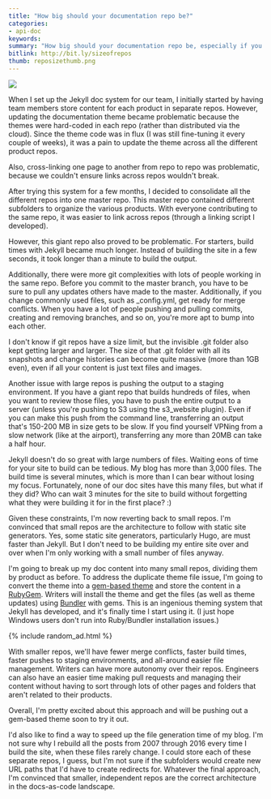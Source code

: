 ```yaml
---
title: "How big should your documentation repo be?"
categories:
- api-doc
keywords:
summary: "How big should your documentation repo be, especially if you have multiple products in your documentation? Although you could put all content into the same repo, it might be easier to have lots of little repos. Jekyll accommodates this architecture quite nicely through gem-based themes."
bitlink: http://bit.ly/sizeofrepos
thumb: reposizethumb.png
---
```


<img src="https://idratherbewritingmedia.com/images/reposize.png"/>

When I set up the Jekyll doc system for our team, I initially started by having team members store content for each product in separate repos. However, updating the documentation theme became problematic because the themes were hard-coded in each repo (rather than distributed via the cloud). Since the theme code was in flux (I was still fine-tuning it every couple of weeks), it was a pain to update the theme across all the different product repos.

Also, cross-linking one page to another from repo to repo was problematic, because we couldn't ensure links across repos wouldn't break.

After trying this system for a few months, I decided to consolidate all the different repos into one master repo. This master repo contained different subfolders to organize the various products. With everyone contributing to the same repo, it was easier to link across repos (through a linking script I developed).

However, this giant repo also proved to be problematic. For starters, build times with Jekyll became much longer. Instead of building the site in a few seconds, it took longer than a minute to build the output.

Additionally, there were more git complexities with lots of people working in the same repo. Before you commit to the master branch, you have to be sure to pull any updates others have made to the master. Additionally, if you change commonly used files, such as \_config.yml, get ready for merge conflicts. When you have a lot of people pushing and pulling commits, creating and removing branches, and so on, you're more apt to bump into each other.

I don't know if git repos have a size limit, but the invisible .git folder also kept getting larger and larger. The size of that .git folder with all its snapshots and change histories can become quite massive (more than 1GB even), even if all your content is just text files and images.

Another issue with large repos is pushing the output to a staging environment. If you have a giant repo that builds hundreds of files, when you want to review those files, you have to push the entire output to a server (unless you're pushing to S3 using the s3_website plugin). Even if you can make this push from the command line, transferring an output that's 150-200 MB in size gets to be slow. If you find yourself VPNing from a slow network (like at the airport), transferring any more than 20MB can take a half hour.

Jekyll doesn't do so great with large numbers of files. Waiting eons of time for your site to build can be tedious. My blog has more than 3,000 files. The build time is several minutes, which is more than I can bear without losing my focus. Fortunately, none of our doc sites have this many files, but what if they did? Who can wait 3 minutes for the site to build without forgetting what they were building it for in the first place? :)

Given these constraints, I'm now reverting back to small repos. I'm convinced that small repos are the architecture to follow with static site generators. Yes, some static site generators, particularly Hugo, are must faster than Jekyll. But I don't need to be building my entire site over and over when I'm only working with a small number of files anyway.

I'm going to break up my doc content into many small repos, dividing them by product as before. To address the duplicate theme file issue, I'm going to convert the theme into a [gem-based theme](https://jekyllrb.com/docs/themes/) and store the content in a [RubyGem](https://rubygems.org/). Writers will install the theme and get the files (as well as theme updates) using [Bundler](http://bundler.io/) with gems. This is an ingenious theming system that Jekyll has developed, and it's finally time I start using it. (I just hope Windows users don't run into Ruby/Bundler installation issues.)

{% include random_ad.html %}

With smaller repos, we'll have fewer merge conflicts, faster build times, faster pushes to staging environments, and all-around easier file management. Writers can have more autonomy over their repos. Engineers can also have an easier time making pull requests and managing their content without having to sort through lots of other pages and folders that aren't related to their products.

Overall, I'm pretty excited about this approach and will be pushing out a gem-based theme soon to try it out.

I'd also like to find a way to speed up the file generation time of my blog. I'm not sure why I rebuild all the posts from 2007 through 2016 every time I build the site, when these files rarely change. I could store each of these separate repos, I guess, but I'm not sure if the subfolders would create new URL paths that I'd have to create redirects for. Whatever the final approach, I'm convinced that smaller, independent repos are the correct architecture in the docs-as-code landscape.
